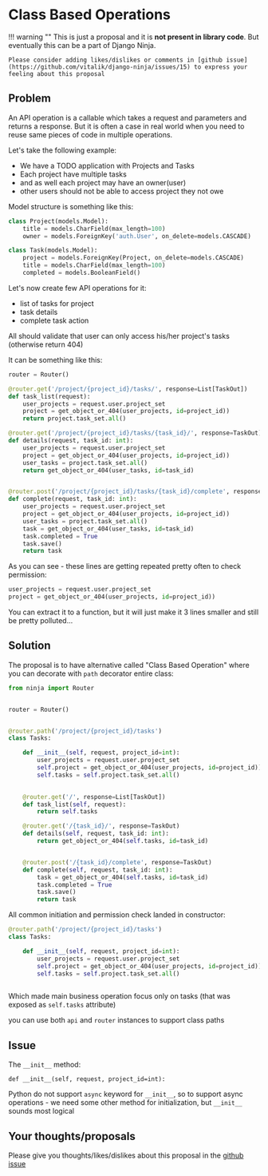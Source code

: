 # Class Based Operations


!!! warning ""
    This is just a proposal and it is **not present in library code**. But eventually this can be a part of Django Ninja.

    Please consider adding likes/dislikes or comments in [github issue](https://github.com/vitalik/django-ninja/issues/15) to express your feeling about this proposal


## Problem

An API operation is a callable which takes a request and parameters and returns a response. 
But it is often a case in real world when you need to reuse same pieces of code in multiple operations.

Let's take the following example:

 - We have a TODO application with Projects and Tasks
 - Each project have multiple tasks
 - and as well each project may have an owner(user)
 - other users should not be able to access project they not owe

Model structure is something like this:

```Python
class Project(models.Model):
    title = models.CharField(max_length=100)
    owner = models.ForeignKey('auth.User', on_delete=models.CASCADE)

class Task(models.Model):
    project = models.ForeignKey(Project, on_delete=models.CASCADE)
    title = models.CharField(max_length=100)
    completed = models.BooleanField()
```


Let's now create few API operations for it:

 - list of tasks for project
 - task details
 - complete task action

All should validate that user can only access his/her project's tasks (otherwise return 404)

It can be something like this:


```Python
router = Router()

@router.get('/project/{project_id}/tasks/', response=List[TaskOut])
def task_list(request):
    user_projects = request.user.project_set
    project = get_object_or_404(user_projects, id=project_id))
    return project.task_set.all()

@router.get('/project/{project_id}/tasks/{task_id}/', response=TaskOut)
def details(request, task_id: int):
    user_projects = request.user.project_set
    project = get_object_or_404(user_projects, id=project_id))
    user_tasks = project.task_set.all()
    return get_object_or_404(user_tasks, id=task_id)


@router.post('/project/{project_id}/tasks/{task_id}/complete', response=TaskOut)
def complete(request, task_id: int):
    user_projects = request.user.project_set
    project = get_object_or_404(user_projects, id=project_id))
    user_tasks = project.task_set.all()
    task = get_object_or_404(user_tasks, id=task_id)
    task.completed = True
    task.save()
    return task
```


As you can see - these lines are getting repeated pretty often to check permission:

```Python hl_lines="1 2 "
user_projects = request.user.project_set
project = get_object_or_404(user_projects, id=project_id))
```

You can extract it to a function, but it will just make it 3 lines smaller and still be pretty polluted...


## Solution

The proposal is to have alternative called "Class Based Operation" where you can decorate with `path` decorator entire class:


```Python hl_lines="7 8"
from ninja import Router


router = Router()


@router.path('/project/{project_id}/tasks')
class Tasks:

    def __init__(self, request, project_id=int):
        user_projects = request.user.project_set
        self.project = get_object_or_404(user_projects, id=project_id))
        self.tasks = self.project.task_set.all()
    

    @router.get('/', response=List[TaskOut])
    def task_list(self, request):
        return self.tasks

    @router.get('/{task_id}/', response=TaskOut)
    def details(self, request, task_id: int):
        return get_object_or_404(self.tasks, id=task_id)


    @router.post('/{task_id}/complete', response=TaskOut)
    def complete(self, request, task_id: int):
        task = get_object_or_404(self.tasks, id=task_id)
        task.completed = True
        task.save()
        return task

```

All common initiation and permission check landed in constructor:
```Python hl_lines="5 6 7"
@router.path('/project/{project_id}/tasks')
class Tasks:

    def __init__(self, request, project_id=int):
        user_projects = request.user.project_set
        self.project = get_object_or_404(user_projects, id=project_id))
        self.tasks = self.project.task_set.all()
    
```
Which made main business operation focus only on tasks (that was exposed as `self.tasks` attribute)

you can use both `api` and `router` instances to support class paths

## Issue

The `__init__` method:

```def __init__(self, request, project_id=int):```

Python do not support `async` keyword for `__init__`, so to support async operations - we need some other method for initialization, but `__init__` sounds most logical


## Your thoughts/proposals

Please give you thoughts/likes/dislikes about this proposal in the [github issue](https://github.com/vitalik/django-ninja/issues/15)



